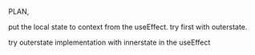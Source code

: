 PLAN,

put the local state to context from the useEffect.
try first with outerstate.

try outerstate implementation with innerstate in the useEffect
